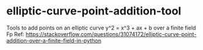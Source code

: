 # elliptic-curve-point-addition-tool
Tools to add points on an elliptic curve y^2 = x^3 + ax + b over a finite field Fp
Ref: https://stackoverflow.com/questions/31074172/elliptic-curve-point-addition-over-a-finite-field-in-python
